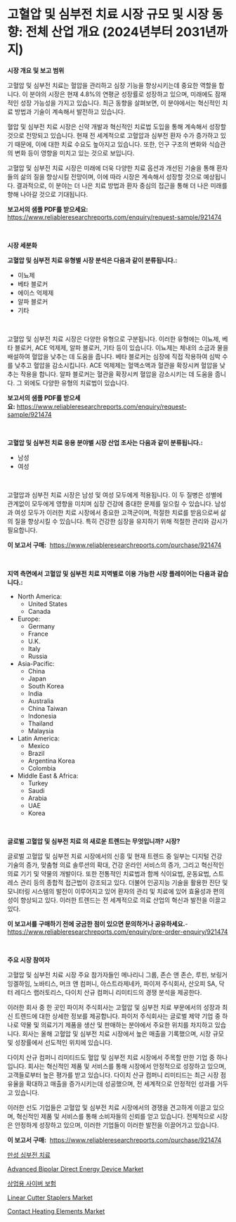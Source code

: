 <p><h1>고혈압 및 심부전 치료 시장 규모 및 시장 동향: 전체 산업 개요 (2024년부터 2031년까지)</h1></p><p><strong>시장 개요 및 보고 범위</strong></p>
<p><p>고혈압 및 심부전 치료는 혈압을 관리하고 심장 기능을 향상시키는데 중요한 역할을 합니다. 이 분야의 시장은 현재 4.8%의 연평균 성장률로 성장하고 있으며, 미래에도 잠재적인 성장 가능성을 가지고 있습니다. 최근 동향을 살펴보면, 이 분야에서는 혁신적인 치료 방법과 기술이 계속해서 발전하고 있습니다. </p><p>혈압 및 심부전 치료 시장은 신약 개발과 혁신적인 치료법 도입을 통해 계속해서 성장할 것으로 전망되고 있습니다. 현재 전 세계적으로 고혈압과 심부전 환자 수가 증가하고 있기 때문에, 이에 대한 치료 수요도 높아지고 있습니다. 또한, 인구 구조의 변화와 식습관의 변화 등이 영향을 미치고 있는 것으로 보입니다.</p><p>고혈압 및 심부전 치료 시장은 미래에 더욱 다양한 치료 옵션과 개선된 기술을 통해 환자들의 삶의 질을 향상시킬 전망이며, 이에 따라 시장은 계속해서 성장할 것으로 예상됩니다. 결과적으로, 이 분야는 더 나은 치료 방법과 환자 중심의 접근을 통해 더 나은 미래를 향해 나아갈 것으로 기대됩니다.</p></p>
<p><strong>보고서의 샘플 PDF를 받으세요:</strong> <a href="https://www.reliableresearchreports.com/enquiry/request-sample/921474">https://www.reliableresearchreports.com/enquiry/request-sample/921474</a></p>
<p>&nbsp;</p>
<p><strong>시장 세분화</strong></p>
<p><strong>고혈압 및 심부전 치료 유형별 시장 분석은 다음과 같이 분류됩니다.:</strong></p>
<p><ul><li>이뇨제</li><li>베타 블로커</li><li>에이스 억제제</li><li>알파 블로커</li><li>기타</li></ul></p>
<p>&nbsp;</p>
<p><p>고혈압 및 심부전 치료 시장은 다양한 유형으로 구분됩니다. 이러한 유형에는 이뇨제, 베타 블로커, ACE 억제제, 알파 블로커, 기타 등이 있습니다. 이뇨제는 체내의 소금과 물을 배설하여 혈압을 낮추는 데 도움을 줍니다. 베타 블로커는 심장에 직접 작용하여 심박 수를 낮추고 혈압을 감소시킵니다. ACE 억제제는 혈액소액과 혈관을 확장시켜 혈압을 낮추는 작용을 합니다. 알파 블로커는 혈관을 확장시켜 혈압을 감소시키는 데 도움을 줍니다. 그 외에도 다양한 유형의 치료법이 있습니다.</p></p>
<p><strong>보고서의 샘플 PDF를 받으세요:</strong>&nbsp;<a href="https://www.reliableresearchreports.com/enquiry/request-sample/921474">https://www.reliableresearchreports.com/enquiry/request-sample/921474</a></p>
<p>&nbsp;</p>
<p><strong> 고혈압 및 심부전 치료 응용 분야별 시장 산업 조사는 다음과 같이 분류됩니다.:</strong></p>
<p><ul><li>남성</li><li>여성</li></ul></p>
<p>&nbsp;</p>
<p><p>고혈압과 심부전 치료 시장은 남성 및 여성 모두에게 적용됩니다. 이 두 질병은 성별에 관계없이 모두에게 영향을 미치며 심장 건강에 중대한 문제를 일으킬 수 있습니다. 남성과 여성 모두가 이러한 치료 시장에서 중요한 고객군이며, 적절한 치료를 받음으로써 삶의 질을 향상시킬 수 있습니다. 특히 건강한 심장을 유지하기 위해 적절한 관리와 감시가 필요합니다.</p></p>
<p><strong>이 보고서 구매:</strong>&nbsp; <a href="https://www.reliableresearchreports.com/purchase/921474">https://www.reliableresearchreports.com/purchase/921474</a></p>
<p>&nbsp;</p>
<p><strong>지역 측면에서 고혈압 및 심부전 치료 지역별로 이용 가능한 시장 플레이어는 다음과 같습니다.:</strong></p>
<p><ul>
    <li>
        North America:
        <ul>
            <li>United States</li>
            <li>Canada</li>
        </ul>
    </li>
    <li>
        Europe:
        <ul>
            <li>Germany</li>
            <li>France</li>
            <li>U.K.</li>
            <li>Italy</li>
            <li>Russia</li>
        </ul>
    </li>
    <li>
        Asia-Pacific:
        <ul>
            <li>China</li>
            <li>Japan</li>
            <li>South Korea</li>
            <li>India</li>
            <li>Australia</li>
            <li>China Taiwan</li>
            <li>Indonesia</li>
            <li>Thailand</li>
            <li>Malaysia</li>
        </ul>
    </li>
    <li>
        Latin America:
        <ul>
            <li>Mexico</li>
            <li>Brazil</li>
            <li>Argentina Korea</li>
            <li>Colombia</li>
        </ul>
    </li>
    <li>
        Middle East & Africa:
        <ul>
            <li>Turkey</li>
            <li>Saudi</li>
            <li>Arabia</li>
            <li>UAE</li>
            <li>Korea</li>
        </ul>
    </li>
    </ul></p>
<p>&nbsp;</p>
<p><strong>글로벌 고혈압 및 심부전 치료 의 새로운 트렌드는 무엇입니까? 시장?</strong></p>
<p><p>글로벌 고혈압 및 심부전 치료 시장에서의 신흥 및 현재 트렌드 중 일부는 디지털 건강 기술의 증가, 맞춤형 의료 솔루션의 확대, 건강 온라인 서비스의 증가, 그리고 혁신적인 의료 기기 및 약물의 개발이다. 또한 전통적인 치료법과 함께 식이요법, 운동요법, 스트레스 관리 등의 종합적 접근법이 강조되고 있다. 더불어 인공지능 기술을 활용한 진단 및 모니터링 시스템의 발전이 이루어지고 있어 환자의 관리 및 치료에 있어 효율성과 편의성이 향상되고 있다. 이러한 트렌드는 전 세계적으로 의료 산업의 혁신과 발전을 이끌고 있다.</p></p>
<p><strong>이 보고서를 구매하기 전에 궁금한 점이 있으면 문의하거나 공유하세요.</strong>- <a href="https://www.reliableresearchreports.com/enquiry/pre-order-enquiry/921474">https://www.reliableresearchreports.com/enquiry/pre-order-enquiry/921474</a></p>
<p>&nbsp;</p>
<p><strong>주요 시장 참여자</strong></p>
<p><p>고혈압 및 심부전 치료 시장 주요 참가자들인 메나리니 그룹, 존슨 앤 존슨, 루핀, 보링거 잉겔하임, 노바티스, 머크 앤 컴퍼니, 아스트라제네카, 파이저 주식회사, 산오피 SA, 닥터 레디스 랩러토리스, 다이치 산규 컴퍼니 리미티드의 경쟁 분석을 제공한다. </p><p>이러한 회사 중 한 곳인 파이저 주식회사는 고혈압 및 심부전 치료 부문에서의 성장과 최신 트렌드에 대한 상세한 정보를 제공합니다. 파이저 주식회사는 글로벌 제약 기업 중 하나로 약물 및 의료기기 제품을 생산 및 판매하는 분야에서 주요한 위치를 차지하고 있습니다. 회사는 올해 고혈압 및 심부전 치료 시장에서 높은 매출을 기록했으며, 시장 규모 및 성장률에서 선도적인 위치에 있습니다.</p><p>다이치 산규 컴퍼니 리미티드도 혈압 및 심부전 치료 시장에서 주목할 만한 기업 중 하나입니다. 회사는 혁신적인 제품 및 서비스를 통해 시장에서 안정적으로 성장하고 있으며, 고객들로부터 높은 평가를 받고 있습니다. 다이치 산규 컴퍼니 리미티드는 최근 시장 점유율을 확대하고 매출을 증가시키는데 성공했으며, 전 세계적으로 안정적인 성과를 거두고 있습니다.</p><p>이러한 선도 기업들은 고혈압 및 심부전 치료 시장에서의 경쟁을 견고하게 이끌고 있으며, 혁신적인 제품 및 서비스를 통해 소비자들의 신뢰를 얻고 있습니다. 전체적으로 시장은 안정하게 성장하고 있으며, 이러한 기업들이 이러한 발전을 이끌어가고 있습니다.</p></p>
<p><strong>이 보고서 구매:</strong>&nbsp;&nbsp;<a href="https://www.reliableresearchreports.com/purchase/921474">https://www.reliableresearchreports.com/purchase/921474</a></p>
<p><p><a href="https://github.com/sougarounis/Market-Research-Report-List-2/blob/main/2748867182180.md">만성 심부전 치료</a></p><p><a href="https://github.com/abdelrhmankishk22/Market-Research-Report-List-3/blob/main/advanced-bipolar-direct-energy-device-market.md">Advanced Bipolar Direct Energy Device Market</a></p><p><a href="https://github.com/laholand/Market-Research-Report-List-2/blob/main/6108963182179.md">상업용 사이버 보험</a></p><p><a href="https://github.com/ChiragRp1/Market-Research-Report-List-3/blob/main/linear-cutter-staplers-market.md">Linear Cutter Staplers Market</a></p><p><a href="https://issuu.com/reportprime-2/docs/contact-heating-elements-market-size-2030.pptx">Contact Heating Elements Market</a></p></p>

